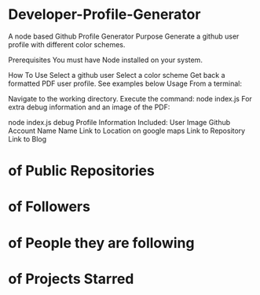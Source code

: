 # Developer-Profile-Generator

A node based Github Profile Generator
Purpose
Generate a github user profile with different color schemes.

Prerequisites
You must have Node installed on your system.

How To Use
Select a github user 
Select a color scheme
Get back a formatted PDF user profile.
See examples below
Usage
From a terminal:

Navigate to the working directory.
Execute the command:
node index.js
For extra debug information and an image of the PDF:

node index.js debug
Profile Information Included:
User Image
Github Account Name
Name
Link to Location on google maps
Link to Repository
Link to Blog
# of Public Repositories
# of Followers
# of People they are following
# of Projects Starred